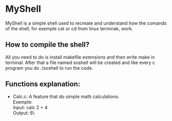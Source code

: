 # MyShell
MyShell is a simple shell used to recreate and understand how the comands of the shell, for exemple cat or cd from linux terminak, work.

## How to compile the shell?
All you need to do is install makefile extensions and then write make in terminal. After that a file named soshell will be created and like every c program you do ./soshell to run the code.

## Functions explanation:
- Calc.c:
 A feature that do simple math calculations.\
  Exemple:\
   Input: calc 2 + 4\
   Output: 6\
    
    


